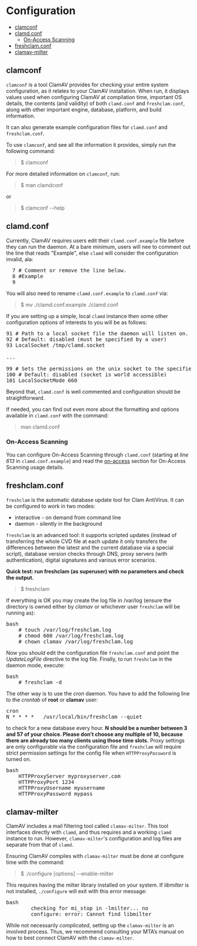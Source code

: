 # Configuration

<!-- TOC depthFrom:2 depthTo:6 withLinks:1 updateOnSave:1 orderedList:0 -->

- [clamconf](#clamconf)
- [clamd.conf](#clamdconf)
	- [On-Access Scanning](#on-access-scanning)
- [freshclam.conf](#freshclamconf)
- [clamav-milter](#clamav-milter)

<!-- /TOC -->

## clamconf

`clamconf` is a tool ClamAV provides for checking your entire system configuration, as it relates to your ClamAV installation. When run, it displays values used when configuring ClamAV at compilation time, important OS details, the contents (and validity) of both `clamd.conf` and `freshclam.conf`, along with other important engine, database, platform, and build information.

It can also generate example configuration files for `clamd.conf` and `freshclam.conf`.

To use `clamconf`, and see all the information it provides, simply run the following command:

> $ clamconf

For more detailed information on `clamconf`, run:

> $ man clamdconf

or

> $ clamconf --help

## clamd.conf

Currently, ClamAV requires users edit their `clamd.conf.example` file before they can run the daemon. At a bare minimum, users will nee to comment out the line that reads "Example", else `clamd` will consider the configuration invalid, ala:

<pre>
  7 # Comment or remove the line below.
  8 #Example
  9
</pre>

You will also need to rename `clamd.conf.example` to `clamd.conf` via:

> $ mv ./clamd.conf.example ./clamd.conf

If you are setting up a simple, local `clamd` instance then some other configuration options of interests to you will be as follows:

<pre>
91 # Path to a local socket file the daemon will listen on.
92 # Default: disabled (must be specified by a user)
93 LocalSocket /tmp/clamd.socket

...

99 # Sets the permissions on the unix socket to the specified mode.
100 # Default: disabled (socket is world accessible)
101 LocalSocketMode 660
</pre>

Beyond that, `clamd.conf` is well commented and configuration should be straightforward.

If needed, you can find out even more about the formatting and options available in `clamd.conf` with the command:

> man clamd.conf

### On-Access Scanning

You can configure On-Access Scanning through `clamd.conf` (starting at *line 613* in `clamd.conf.example`) and read the [on-access](Usage.md#On-access-Scanning) section for On-Access Scanning usage details.

## freshclam.conf

`freshclam` is the automatic database update tool for Clam AntiVirus. It can be configured to work in two modes:

- interactive - on demand from command line
- daemon - silently in the background

`freshclam` is an advanced tool: it supports scripted updates (instead of transferring the whole CVD file at each update it only transfers the differences between the latest and the current database via a special script), database version checks through DNS, proxy servers (with authentication), digital signatures and various error scenarios.

**Quick test: run freshclam (as superuser) with no parameters and check the output.**

> $ freshclam

If everything is OK you may create the log file in /var/log (ensure the directory is owned either by *clamav* or whichever user `freshclam` will be running as):

<pre>bash
    # touch /var/log/freshclam.log
    # chmod 600 /var/log/freshclam.log
    # chown clamav /var/log/freshclam.log
</pre>

Now you *should* edit the configuration file `freshclam.conf` and point the *UpdateLogFile* directive to the log file. Finally, to run `freshclam` in the daemon mode, execute:

<pre>bash
    # freshclam -d
</pre>

The other way is to use the *cron* daemon. You have to add the following line to the *crontab* of **root** or **clamav** user:

<pre>cron
N * * * *   /usr/local/bin/freshclam --quiet
</pre>

to check for a new database every hour. **N should be a number between 3 and 57 of your choice. Please don’t choose any multiple of 10, because there are already too many clients using those time slots.** Proxy settings are only configurable via the configuration file and `freshclam` will require strict permission settings for the config file when `HTTPProxyPassword` is turned on.

<pre>bash
    HTTPProxyServer myproxyserver.com
    HTTPProxyPort 1234
    HTTPProxyUsername myusername
    HTTPProxyPassword mypass
</pre>

## clamav-milter

ClamAV includes a mail filtering tool called `clamav-milter`. This tool interfaces directly with `clamd`, and thus requires and a working `clamd` instance to run. However, `clamav-milter`'s configuration and log files are separate from that of `clamd`.

Ensuring ClamAV compiles with `clamav-milter` must be done at configure time with the command:

> $ ./configure [options] --enable-milter

This requires having the milter library installed on your system. If *libmilter* is not installed, `./configure` will exit with this error message:

<pre>bash
        checking for mi_stop in -lmilter... no
        configure: error: Cannot find libmilter
</pre>

While not necessarily *complicated*, setting up the `clamav-milter` is an involved process. Thus, we recommend consulting your MTA’s manual on how to best connect ClamAV with the `clamav-milter`.
